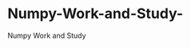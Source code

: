  # Numpy-Work-and-Study-
Numpy Work and Study 
                
                
                                  
                                  
                                                                           
          
                                                                   
           
               
